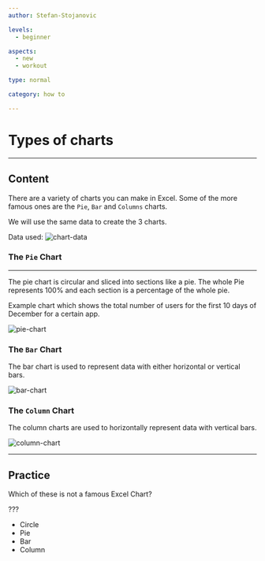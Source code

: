 ```yaml
---
author: Stefan-Stojanovic

levels:
  - beginner

aspects:
  - new
  - workout

type: normal

category: how to

---
```


# Types of charts

---
## Content

There are a variety of charts you can make in Excel.
Some of the more famous ones are the `Pie`, `Bar` and `Columns` charts.

We will use the same data to create the 3 charts.

Data used:
![chart-data](https://img.enkipro.com/5fb6d6cec47fd3c56f26b1e8349d8a17.png)

### The `Pie` Chart
-------------------------------

The pie chart is circular and sliced into sections like a pie. The whole Pie represents 100% and each section is a percentage of the whole pie.

Example chart which shows the total number of users for the first 10 days of December for a certain app.

![pie-chart](https://img.enkipro.com/9b9faa9cfb972490ce6ade3a59dc235c.png)


### The `Bar` Chart

The bar chart is used to represent data with either horizontal or vertical bars.

![bar-chart](https://img.enkipro.com/b549d8d08b4ab7f10b3946dc7f7f0729.png)


### The `Column` Chart

The column charts are used to horizontally represent data with vertical bars.

![column-chart](https://img.enkipro.com/81d21f8992f86192897d3e6a646eac31.png)


---
## Practice

Which of these is not a famous Excel Chart?

???

* Circle
* Pie
* Bar
* Column
